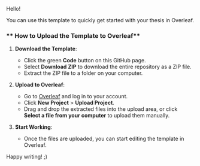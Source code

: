 Hello!

You can use this template to quickly get started with your thesis in Overleaf.

### ** How to Upload the Template to Overleaf**

1. **Download the Template**:
   - Click the green **Code** button on this GitHub page.
   - Select **Download ZIP** to download the entire repository as a ZIP file.
   - Extract the ZIP file to a folder on your computer.

2. **Upload to Overleaf**:
   - Go to [Overleaf](https://www.overleaf.com/) and log in to your account.
   - Click **New Project** > **Upload Project**.
   - Drag and drop the extracted files into the upload area, or click **Select a file from your computer** to upload them manually.

3. **Start Working**:
   - Once the files are uploaded, you can start editing the template in Overleaf.
  

Happy writing! ;) 
